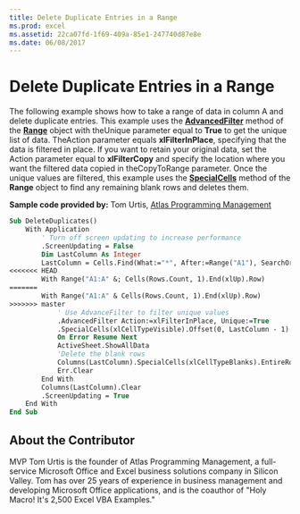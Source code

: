 ```yaml
---
title: Delete Duplicate Entries in a Range
ms.prod: excel
ms.assetid: 22ca07fd-1f69-409a-85e1-247740d87e8e
ms.date: 06/08/2017
---
```



# Delete Duplicate Entries in a Range

The following example shows how to take a range of data in column A and delete duplicate entries. This example uses the  **[AdvancedFilter](../../../api/Excel.Range.AdvancedFilter.md)** method of the **[Range](../../../api/Excel.Range(object).md)** object with theUnique parameter equal to **True** to get the unique list of data. TheAction parameter equals **xlFilterInPlace**, specifying that the data is filtered in place. If you want to retain your original data, set the Action parameter equal to **xlFilterCopy** and specify the location where you want the filtered data copied in theCopyToRange parameter. Once the unique values are filtered, this example uses the **[SpecialCells](../../../api/Excel.Range.SpecialCells.md)** method of the **Range** object to find any remaining blank rows and deletes them.

 **Sample code provided by:** Tom Urtis, [Atlas Programming Management](https://www.atlaspm.com/)



```vb
Sub DeleteDuplicates()
    With Application
        ' Turn off screen updating to increase performance
        .ScreenUpdating = False
        Dim LastColumn As Integer
        LastColumn = Cells.Find(What:="*", After:=Range("A1"), SearchOrder:=xlByColumns, SearchDirection:=xlPrevious).Column + 1
<<<<<<< HEAD
        With Range("A1:A" &; Cells(Rows.Count, 1).End(xlUp).Row)
=======
        With Range("A1:A" & Cells(Rows.Count, 1).End(xlUp).Row)
>>>>>>> master
            ' Use AdvanceFilter to filter unique values
            .AdvancedFilter Action:=xlFilterInPlace, Unique:=True
            .SpecialCells(xlCellTypeVisible).Offset(0, LastColumn - 1).Value = 1
            On Error Resume Next
            ActiveSheet.ShowAllData
            'Delete the blank rows
            Columns(LastColumn).SpecialCells(xlCellTypeBlanks).EntireRow.Delete
            Err.Clear
        End With
        Columns(LastColumn).Clear
        .ScreenUpdating = True
    End With
End Sub
```


## About the Contributor
<a name="AboutContributor"> </a>

MVP Tom Urtis is the founder of Atlas Programming Management, a full-service Microsoft Office and Excel business solutions company in Silicon Valley. Tom has over 25 years of experience in business management and developing Microsoft Office applications, and is the coauthor of "Holy Macro! It's 2,500 Excel VBA Examples." 


